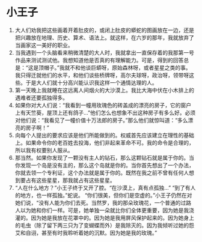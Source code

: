 # **小王子**
1. 大人们劝我把这些画着开着肚皮的，或闭上肚皮的蟒蛇的图画放在一边，还是把兴趣放在地理、历史、算术、语法上。就这样，在六岁的那年，我就放弃了当画家这一美好的职业。
2. 当我遇到一个头脑看来稍微清楚的大人时，我就拿出一直保存着的我那第一号作品来测试测试他。我想知道他是否真的有理解能力。可是，得到的回答总是：“这是顶帽子。”我就不和他谈巨蟒呀，原始森林呀，或者星星之类的事。我只得迁就他们的水平，和他们谈些桥牌呀，高尔夫球呀，政治呀，领带呀这些。于是大人们就十分高兴能认识我这样一个通情达理的人。
3. 第一天晚上我就睡在这远离人间烟火的大沙漠上。我比大海中伏在小木排上的遇难者还要孤独得多。
4. 如果你对大人们说：“我看到一幢用玫瑰色的砖盖成的漂亮的房子，它的窗户上有天竺葵，屋顶上还有鸽子…”他们怎么也想象不出这种房子有多么好。必须对他们说：“我看见了一幢价值十万法郎的房子。”那么他们就惊叫道：“多么漂亮的房子啊！”
5. 向每个人提出的要求应该是他们所能做到的。权威首先应该建立在理性的基础上。如果命令你的老百姓去投海，他们非起来革命不可。我的命令是合理的，所以我有权要别人服从。
6. 那当然。如果你发现了一颗没有主人的钻石，那么这颗钻石就是属于你的。当你发现一个岛是没有主的，那么这个岛就是你的。当你首先想出了一个办法，你就去领一个专利证，这个办法就是属于你的。既然在我之前不曾有任何人想到要占有这些星星，那我就占有这些星星。
7. “人在什么地方？”小王子终于又开了腔。“在沙漠上，真有点孤独…” “到了有人的地方，也一样孤独。”蛇说。
“你们很美，但你们是空虚的。”小王子仍然在对她们说，“没有人能为你们去死。当然罗，我的那朵玫瑰花，一个普通的过路人以为她和你们一样。可是，她单独一朵就比你们全体更重要，因为她是我浇灌的。因为她是我放在花罩中的。因为她是我用屏风保护起来的。因为她身上的毛虫（除了留下两三只为了变蝴蝶而外）是我除灭的。因为我倾听过她的怨艾和自诩，甚至有时我聆听着她的沉默。因为她是我的玫瑰。”